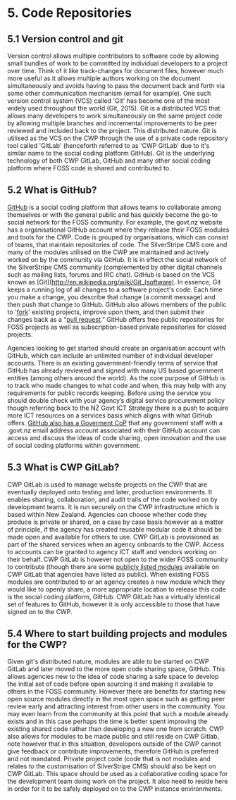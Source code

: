 # 5. Code Repositories
## 5.1 Version control and git
Version control allows multiple contributors to software code by allowing small bundles of work to be committed by individual developers to a project over time. Think of it like track-changes for document files, however much more useful as it allows multiple authors working on the document simultaneously and avoids having to pass the document back and forth via some other communication mechanism (email for example). One such version control system (VCS) called 'Git' has become one of the most widely used throughout the world (Git, 2015). Git is a distributed VCS that allows many developers to work simultaneously on the same project code by allowing multiple branches and incremental improvements to be peer reviewed and included back to the project. This distributed nature. Git is utilised as the VCS on the CWP through the use of a private code repository tool called 'GitLab' (henceforth referred to as 'CWP GitLab' due to it's similar name to the social coding platform GitHub). Git is the underlying technology of both CWP GitLab, GitHub and many other social coding platform where FOSS code is shared and contributed to.

## 5.2 What is GitHub?
[GitHub](http://github.com/) is a social coding platform that allows teams to collaborate among themselves or with the general public and has quickly become the go-to social network for the FOSS community. For example, the govt.nz website has a organisational GitHub account where they release their FOSS modules and tools for the CWP. Code is grouped by organisations, which can consist of teams, that maintain repositories of code. The SilverStripe CMS core and many of the modules utilised on the CWP are maintained and actively worked on by the community via GitHub. It is in effect the social network of the SilverStripe CMS community (complemented by other digital channels such as mailing lists, forums and IRC chat). GitHub is based on the VCS known as [Git](http://en.wikipedia.org/wiki/Git_(software). In essence, Git keeps a running log of all changes to a software project's code. Each time you make a change, you describe that change (a commit message) and then push that change to GitHub. GitHub also allows members of the public to '[fork](http://ben.balter.com/open-source-for-government/#forks)' existing projects, improve upon them, and then submit their changes back as a "[pull request](http://ben.balter.com/open-source-for-government/#pull_requests).” GitHub offers free public repositories for FOSS projects as well as subscription-based private repositories for closed projects. 

Agencies looking to get started should create an organisation account with GitHub, which can include an unlimited number of individual developer accounts. There is an existing government-friendly terms of service that GitHub has already reviewed and signed with many US based government entities (among others around the world). As the core purpose of GitHub is to track who made changes to what code and when, this may help with any requirements for public records keeping. Before using the service you should double check with your agency’s digital service procurement policy though referring back to the NZ Govt ICT Strategy there is a push to acquire more ICT resources on a services basis which aligns with what GitHub offers. [GitHub also has a Goverment CoP](https://government.github.com/) that any government staff with a .govt.nz email address account associated with their GitHub account can access and discuss the ideas of code sharing, open innovation and the use of social coding platforms within government.

## 5.3 What is CWP GitLab?
CWP GitLab is used to manage website projects on the CWP that are eventually deployed onto testing and later, production environments. It enables sharing, collaboration, and audit trails of the code worked on by development teams. It is run securely on the CWP infrastructure which is based within New Zealand. Agencies can choose whether code they produce is private or shared, on a case by case basis however as a matter of principle, if the agency has created reusable modular code it should be made open and available for others to use. CWP GitLab is provisioned as part of the shared services when an agency onboards to the CWP. Access to accounts can be granted to agency ICT staff and vendors working on their behalf. CWP GitLab is however not open to the wider FOSS community to contribute (though there are some [publicly listed modules](https://gitlab.cwp.govt.nz/public) available on CWP GitLab that agencies have listed as public). When existing FOSS modules are contributed to or an agency creates a new module which they would like to openly share, a more appropriate location to release this code is the social coding platform, GitHub. CWP GitLab has a virtually identical set of features to GitHub, however it is only accessible to those that have signed on to the CWP.

## 5.4 Where to start building projects and modules for the CWP?
Given git's distributed nature, modules are able to be started on CWP GitLab and later moved to the more open code sharing space, GitHub. This allows agencies new to the idea of code sharing a safe space to develop the initial set of code before open sourcing it and making it available to others in the FOSS community. However there are benefits for starting new open source modules directly in the most open space such as getting peer review early and attracting interest from other users in the community. You may even learn from the community at this point that such a module already exists and in this case perhaps the time is better spent improving the existing shared code rather than developing a new one from scratch. CWP also allows for modules to be made public and still reside on CWP Gitlab, note however that in this situation, developers outside of the CWP cannot give feedback or contribute improvements, therefore GitHub is preferred and not mandated. Private project code (code that is not modules and relates to the customisation of SilverStripe CMS) should also be kept on CWP GitLab. This space should be used as a collaborative coding space for the development team doing work on the project. It also need to reside here in order for it to be safely deployed on to the CWP instance environments.
